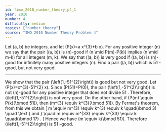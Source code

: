 ```yaml
---
id: fimo_2010_number_theory_p4_1
year: 2010
number: 4
difficulty: medium
topics: ["number theory"]
source: "IMO 2010 Number Theory Problem 4"
---
```


Let \(a, b\) be integers, and let \(P(x)=a x^{3}+b x\). For any positive integer \(n\) we say that the pair \((a, b)\) is \(n\)-good if \(n \mid P(m)-P(k)\) implies \(n \mid m-k\) for all integers \(m, k\). We say that \((a, b)\) is very good if \((a, b)\) is \(n\)-good for infinitely many positive integers \(n\).
Find a pair \((a, b)\) which is 51 -good, but not very good.


---
We show that the pair \(\left(1,-51^{2}\right)\) is good but not very good. Let \(P(x)=x^{3}-51^{2} x\). Since \(P(51)=P(0)\), the pair \(\left(1,-51^{2}\right)\) is not \(n\)-good for any positive integer that does not divide 51 . Therefore, \(\left(1,-51^{2}\right)\) is not very good.
On the other hand, if \(P(m) \equiv P(k)(\bmod 51)\), then \(m^{3} \equiv k^{3}(\bmod 51)\). By Fermat's theorem, from this we obtain
\[
m \equiv m^{3} \equiv k^{3} \equiv k \quad(\bmod 3) \quad \text { and } \quad m \equiv m^{33} \equiv k^{33} \equiv k \quad(\bmod 17) .
\]
Hence we have \(m \equiv k(\bmod 51)\). Therefore \(\left(1,-51^{2}\right)\) is 51 -good.
